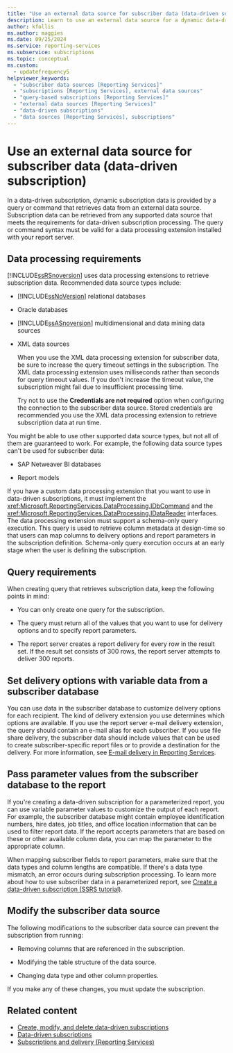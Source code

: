 ```yaml
---
title: "Use an external data source for subscriber data (data-driven subscription)"
description: Learn to use an external data source for a dynamic data-driven subscription. Understand data processing, querying, delivery options, and parameter passing.
author: kfollis
ms.author: maggies
ms.date: 09/25/2024
ms.service: reporting-services
ms.subservice: subscriptions
ms.topic: conceptual
ms.custom:
  - updatefrequency5
helpviewer_keywords:
  - "subscriber data sources [Reporting Services]"
  - "subscriptions [Reporting Services], external data sources"
  - "query-based subscriptions [Reporting Services]"
  - "external data sources [Reporting Services]"
  - "data-driven subscriptions"
  - "data sources [Reporting Services], subscriptions"
---
```

# Use an external data source for subscriber data (data-driven subscription)
  In a data-driven subscription, dynamic subscription data is provided by a query or command that retrieves data from an external data source. Subscription data can be retrieved from any supported data source that meets the requirements for data-driven subscription processing. The query or command syntax must be valid for a data processing extension installed with your report server.  
  
## Data processing requirements  
 [!INCLUDE[ssRSnoversion](../../includes/ssrsnoversion-md.md)] uses data processing extensions to retrieve subscription data. Recommended data source types include:  
  
-   [!INCLUDE[ssNoVersion](../../includes/ssnoversion-md.md)] relational databases  
  
-   Oracle databases  
  
-   [!INCLUDE[ssASnoversion](../../includes/ssasnoversion-md.md)] multidimensional and data mining data sources  
  
-   XML data sources  
  
     When you use the XML data processing extension for subscriber data, be sure to increase the query timeout settings in the subscription. The XML data processing extension uses milliseconds rather than seconds for query timeout values. If you don't increase the timeout value, the subscription might fail due to insufficient processing time.  
  
     Try not to use the **Credentials are not required** option when configuring the connection to the subscriber data source. Stored credentials are recommended you use the XML data processing extension to retrieve subscription data at run time.  
  
 You might be able to use other supported data source types, but not all of them are guaranteed to work. For example, the following data source types can't be used for subscriber data:  
  
-   SAP Netweaver BI databases  
  
-   Report models  
  
 If you have a custom data processing extension that you want to use in data-driven subscriptions, it must implement the <xref:Microsoft.ReportingServices.DataProcessing.IDbCommand> and the <xref:Microsoft.ReportingServices.DataProcessing.IDataReader> interfaces. The data processing extension must support a schema-only query execution. This query is used to retrieve column metadata at design-time so that users can map columns to delivery options and report parameters in the subscription definition. Schema-only query execution occurs at an early stage when the user is defining the subscription.  
  
## Query requirements  
 When creating query that retrieves subscription data, keep the following points in mind:  
  
-   You can only create one query for the subscription.  
  
-   The query must return all of the values that you want to use for delivery options and to specify report parameters.  
  
-   The report server creates a report delivery for every row in the result set. If the result set consists of 300 rows, the report server attempts to deliver 300 reports.  
  
## Set delivery options with variable data from a subscriber database  
 You can use data in the subscriber database to customize delivery options for each recipient. The kind of delivery extension you use determines which options are available. If you use the report server e-mail delivery extension, the query should contain an e-mail alias for each subscriber. If you use file share delivery, the subscriber data should include values that can be used to create subscriber-specific report files or to provide a destination for the delivery. For more information, see [E-mail delivery in Reporting Services](../../reporting-services/subscriptions/e-mail-delivery-in-reporting-services.md).  
  
## Pass parameter values from the subscriber database to the report  
 If you're creating a data-driven subscription for a parameterized report, you can use variable parameter values to customize the output of each report. For example, the subscriber database might contain employee identification numbers, hire dates, job titles, and office location information that can be used to filter report data. If the report accepts parameters that are based on these or other available column data, you can map the parameter to the appropriate column.  
  
 When mapping subscriber fields to report parameters, make sure that the data types and column lengths are compatible. If there's a data type mismatch, an error occurs during subscription processing. To learn more about how to use subscriber data in a parameterized report, see [Create a data-driven subscription &#40;SSRS tutorial&#41;](../../reporting-services/create-a-data-driven-subscription-ssrs-tutorial.md).  
  
## Modify the subscriber data source  
 The following modifications to the subscriber data source can prevent the subscription from running:  
  
-   Removing columns that are referenced in the subscription.  
  
-   Modifying the table structure of the data source.  
  
-   Changing data type and other column properties.  
  
 If you make any of these changes, you must update the subscription.  
  
## Related content

- [Create, modify, and delete data-driven subscriptions](../../reporting-services/subscriptions/create-modify-and-delete-data-driven-subscriptions.md)
- [Data-driven subscriptions](../../reporting-services/subscriptions/data-driven-subscriptions.md)
- [Subscriptions and delivery &#40;Reporting Services&#41;](../../reporting-services/subscriptions/subscriptions-and-delivery-reporting-services.md)
